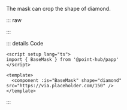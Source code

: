 The mask can crop the shape of diamond.

::: raw

<ClientOnly>
  <MaskDiamond />
</ClientOnly>

:::

::: details Code

```vue
<script setup lang="ts">
import { BaseMask } from '@point-hub/papp'
</script>

<template>
  <component :is="BaseMask" shape="diamond" src="https://via.placeholder.com/150" />
</template>
```

:::
